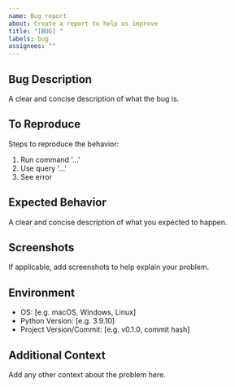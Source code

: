 ```yaml
---
name: Bug report
about: Create a report to help us improve
title: "[BUG] "
labels: bug
assignees: ""
---
```


## Bug Description

A clear and concise description of what the bug is.

## To Reproduce

Steps to reproduce the behavior:

1. Run command '...'
2. Use query '...'
3. See error

## Expected Behavior

A clear and concise description of what you expected to happen.

## Screenshots

If applicable, add screenshots to help explain your problem.

## Environment

- OS: [e.g. macOS, Windows, Linux]
- Python Version: [e.g. 3.9.10]
- Project Version/Commit: [e.g. v0.1.0, commit hash]

## Additional Context

Add any other context about the problem here.
